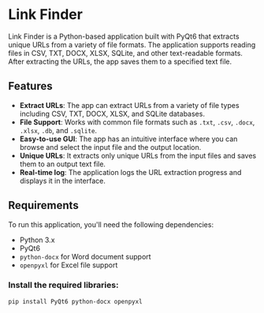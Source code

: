 # Link Finder

Link Finder is a Python-based application built with PyQt6 that extracts unique URLs from a variety of file formats. The application supports reading files in CSV, TXT, DOCX, XLSX, SQLite, and other text-readable formats. After extracting the URLs, the app saves them to a specified text file.

## Features

- **Extract URLs**: The app can extract URLs from a variety of file types including CSV, TXT, DOCX, XLSX, and SQLite databases.
- **File Support**: Works with common file formats such as `.txt`, `.csv`, `.docx`, `.xlsx`, `.db`, and `.sqlite`.
- **Easy-to-use GUI**: The app has an intuitive interface where you can browse and select the input file and the output location.
- **Unique URLs**: It extracts only unique URLs from the input files and saves them to an output text file.
- **Real-time log**: The application logs the URL extraction progress and displays it in the interface.

## Requirements

To run this application, you'll need the following dependencies:

- Python 3.x
- PyQt6
- `python-docx` for Word document support
- `openpyxl` for Excel file support

### Install the required libraries:

```bash
pip install PyQt6 python-docx openpyxl
